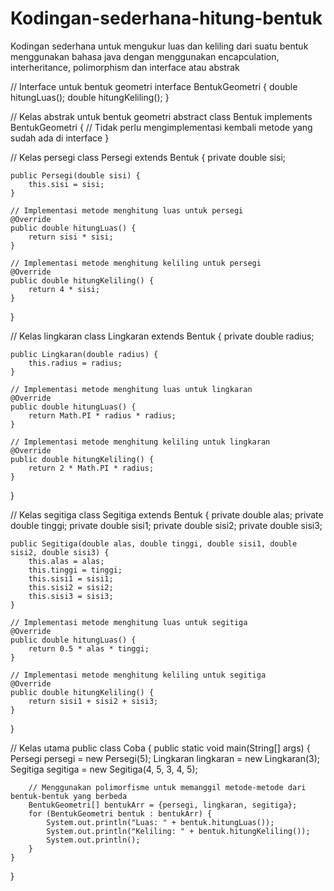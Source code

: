 # Kodingan-sederhana-hitung-bentuk
Kodingan sederhana untuk mengukur luas dan keliling dari suatu bentuk menggunakan bahasa java dengan menggunakan encapculation, interheritance, polimorphism dan interface atau abstrak

// Interface untuk bentuk geometri
interface BentukGeometri {
    double hitungLuas();
    double hitungKeliling();
}

// Kelas abstrak untuk bentuk geometri
abstract class Bentuk implements BentukGeometri {
    // Tidak perlu mengimplementasi kembali metode yang sudah ada di interface
}

// Kelas persegi
class Persegi extends Bentuk {
    private double sisi;

    public Persegi(double sisi) {
        this.sisi = sisi;
    }

    // Implementasi metode menghitung luas untuk persegi
    @Override
    public double hitungLuas() {
        return sisi * sisi;
    }

    // Implementasi metode menghitung keliling untuk persegi
    @Override
    public double hitungKeliling() {
        return 4 * sisi;
    }
}

// Kelas lingkaran
class Lingkaran extends Bentuk {
    private double radius;

    public Lingkaran(double radius) {
        this.radius = radius;
    }

    // Implementasi metode menghitung luas untuk lingkaran
    @Override
    public double hitungLuas() {
        return Math.PI * radius * radius;
    }

    // Implementasi metode menghitung keliling untuk lingkaran
    @Override
    public double hitungKeliling() {
        return 2 * Math.PI * radius;
    }
}

// Kelas segitiga
class Segitiga extends Bentuk {
    private double alas;
    private double tinggi;
    private double sisi1;
    private double sisi2;
    private double sisi3;

    public Segitiga(double alas, double tinggi, double sisi1, double sisi2, double sisi3) {
        this.alas = alas;
        this.tinggi = tinggi;
        this.sisi1 = sisi1;
        this.sisi2 = sisi2;
        this.sisi3 = sisi3;
    }

    // Implementasi metode menghitung luas untuk segitiga
    @Override
    public double hitungLuas() {
        return 0.5 * alas * tinggi;
    }

    // Implementasi metode menghitung keliling untuk segitiga
    @Override
    public double hitungKeliling() {
        return sisi1 + sisi2 + sisi3;
    }
}

// Kelas utama
public class  Coba {
    public static void main(String[] args) {
        Persegi persegi = new Persegi(5);
        Lingkaran lingkaran = new Lingkaran(3);
        Segitiga segitiga = new Segitiga(4, 5, 3, 4, 5);

        // Menggunakan polimorfisme untuk memanggil metode-metode dari bentuk-bentuk yang berbeda
        BentukGeometri[] bentukArr = {persegi, lingkaran, segitiga};
        for (BentukGeometri bentuk : bentukArr) {
            System.out.println("Luas: " + bentuk.hitungLuas());
            System.out.println("Keliling: " + bentuk.hitungKeliling());
            System.out.println();
        }
    }
}
